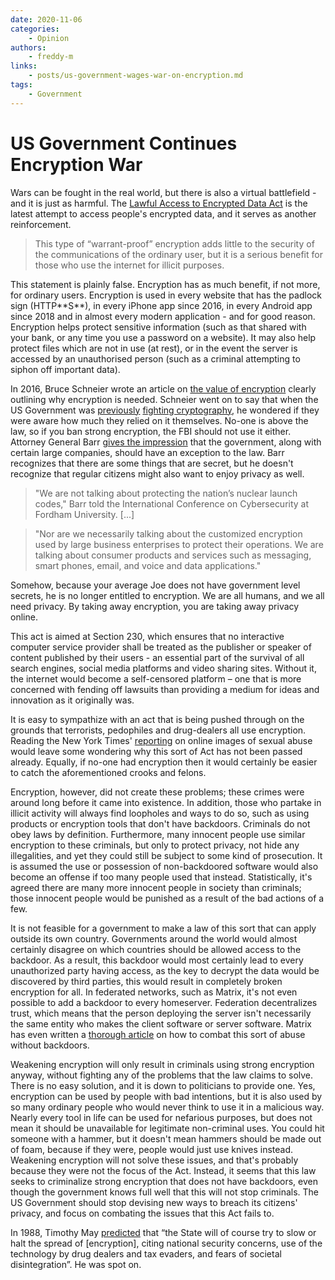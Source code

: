 ```yaml
---
date: 2020-11-06
categories:
    - Opinion
authors:
    - freddy-m
links:
    - posts/us-government-wages-war-on-encryption.md
tags:
    - Government
---
```

# US Government Continues Encryption War

Wars can be fought in the real world, but there is also a virtual battlefield - and it is just as harmful. The [Lawful Access to Encrypted Data Act](https://www.judiciary.senate.gov/press/rep/releases/graham-cotton-blackburn-introduce-balanced-solution-to-bolster-national-security-end-use-of-warrant-proof-encryption-that-shields-criminal-activity) is the latest attempt to access people's encrypted data, and it serves as another reinforcement.

> This type of “warrant-proof” encryption adds little to the security of the communications of the ordinary user, but it is a serious benefit for those who use the internet for illicit purposes.

<!-- more -->This statement is plainly false. Encryption has as much benefit, if not more, for ordinary users. Encryption is used in every website that has the padlock sign (HTTP**S**), in every iPhone app since 2016, in every Android app since 2018 and in almost every modern application - and for good reason. Encryption helps protect sensitive information (such as that shared with your bank, or any time you use a password on a website). It may also help protect files which are not in use (at rest), or in the event the server is accessed by an unauthorised person (such as a criminal attempting to siphon off important data).

In 2016, Bruce Schneier wrote an article on [the value of encryption](https://www.schneier.com/essays/archives/2016/04/the_value_of_encrypt.html) clearly outlining why encryption is needed. Schneier went on to say that when the US Government was [previously](us-government-wages-war-on-encryption.md) [fighting cryptography](https://en.wikipedia.org/wiki/Crypto_Wars), he wondered if they were aware how much they relied on it themselves. No-one is above the law, so if you ban strong encryption, the FBI should not use it either. Attorney General Barr [gives the impression](https://www.theregister.com/2019/07/23/us_encryption_backdoor/) that the government, along with certain large companies, should have an exception to the law. Barr recognizes that there are some things that are secret, but he doesn't recognize that regular citizens might also want to enjoy privacy as well.

> "We are not talking about protecting the nation’s nuclear launch codes," Barr told the International Conference on Cybersecurity at Fordham University. [...]

> "Nor are we necessarily talking about the customized encryption used by large business enterprises to protect their operations. We are talking about consumer products and services such as messaging, smart phones, email, and voice and data applications."

Somehow, because your average Joe does not have government level secrets, he is no longer entitled to encryption. We are all humans, and we all need privacy. By taking away encryption, you are taking away privacy online.

This act is aimed at Section 230, which ensures that no interactive computer service provider shall be treated as the publisher or speaker of content published by their users - an essential part of the survival of all search engines, social media platforms and video sharing sites. Without it, the internet would become a self-censored platform – one that is more concerned with fending off lawsuits than providing a medium for ideas and innovation as it originally was.

It is easy to sympathize with an act that is being pushed through on the grounds that terrorists, pedophiles and drug-dealers all use encryption. Reading the New York Times' [reporting](https://www.nytimes.com/2020/02/19/podcasts/the-daily/child-sex-abuse.html) on online images of sexual abuse would leave some wondering why this sort of Act has not been passed already. Equally, if no-one had encryption then it would certainly be easier to catch the aforementioned crooks and felons.

Encryption, however, did not create these problems; these crimes were around long before it came into existence. In addition, those who partake in illicit activity will always find loopholes and ways to do so, such as using products or encryption tools that don't have backdoors. Criminals do not obey laws by definition. Furthermore, many innocent people use similar encryption to these criminals, but only to protect privacy, not hide any illegalities, and yet they could still be subject to some kind of prosecution. It is assumed the use or possession of non-backdoored software would also become an offense if too many people used that instead. Statistically, it's agreed there are many more innocent people in society than criminals; those innocent people would be punished as a result of the bad actions of a few.

It is not feasible for a government to make a law of this sort that can apply outside its own country. Governments around the world would almost certainly disagree on which countries should be allowed access to the backdoor. As a result, this backdoor would most certainly lead to every unauthorized party having access, as the key to decrypt the data would be discovered by third parties, this would result in completely broken encryption for all. In federated networks, such as Matrix, it's not even possible to add a backdoor to every homeserver. Federation decentralizes trust, which means that the person deploying the server isn't necessarily the same entity who makes the client software or server software. Matrix has even written a [thorough article](https://matrix.org/blog/2020/10/19/combating-abuse-in-matrix-without-backdoors) on how to combat this sort of abuse without backdoors.

Weakening encryption will only result in criminals using strong encryption anyway, without fighting any of the problems that the law claims to solve. There is no easy solution, and it is down to politicians to provide one. Yes, encryption can be used by people with bad intentions, but it is also used by so many ordinary people who would never think to use it in a malicious way. Nearly every tool in life can be used for nefarious purposes, but does not mean it should be unavailable for legitimate non-criminal uses. You could hit someone with a hammer, but it doesn't mean hammers should be made out of foam, because if they were, people would just use knives instead. Weakening encryption will not solve these issues, and that's probably because they were not the focus of the Act. Instead, it seems that this law seeks to criminalize strong encryption that does not have backdoors, even though the government knows full well that this will not stop criminals. The US Government should stop devising new ways to breach its citizens' privacy, and focus on combating the issues that this Act fails to.

In 1988, Timothy May [predicted](https://activism.net/cypherpunk/crypto-anarchy.html) that “the State will of course try to slow or halt the spread of [encryption], citing national security concerns, use of the technology by drug dealers and tax evaders, and fears of societal disintegration”. He was spot on.

